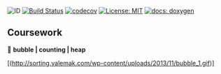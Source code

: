 ![ID](https://img.shields.io/badge/Кошкина-Ульяна-C71585.svg) [![Build Status](https://travis-ci.org/uliana99/coursework_sorts.svg?branch=master)](https://travis-ci.org/uliana99/coursework_sorts) [![codecov](https://codecov.io/gh/uliana99/coursework_sorts/branch/master/graph/badge.svg)](https://codecov.io/gh/uliana99/coursework_sorts) [![License: MIT](https://img.shields.io/badge/License-MIT-EE82EE.svg)](/LICENSE) [![docs: doxygen](https://img.shields.io/badge/doxygen-github.io-00BFFF.svg)](https://uliana99.github.io/coursework_sorts/files.html)

## Coursework 
🚀 **bubble | counting | heap**

[(http://sorting.valemak.com/wp-content/uploads/2013/11/bubble_1.gif)]


